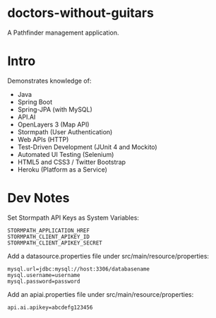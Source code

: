 # doctors-without-guitars
A Pathfinder management application.

# Intro
Demonstrates knowledge of:


- Java
- Spring Boot
- Spring-JPA (with MySQL)
- API.AI
- OpenLayers 3 (Map API)
- Stormpath (User Authentication)
- Web APIs (HTTP)
- Test-Driven Development (JUnit 4 and Mockito)
- Automated UI Testing (Selenium)
- HTML5 and CSS3 / Twitter Bootstrap
- Heroku (Platform as a Service)

# Dev Notes
Set Stormpath API Keys as System Variables:
```
STORMPATH_APPLICATION_HREF
STORMPATH_CLIENT_APIKEY_ID
STORMPATH_CLIENT_APIKEY_SECRET
```


Add a datasource.properties file under src/main/resource/properties:
```
mysql.url=jdbc:mysql://host:3306/databasename
mysql.username=username
mysql.password=password
```


Add an apiai.properties file under src/main/resource/properties:
```
api.ai.apikey=abcdefg123456
```

